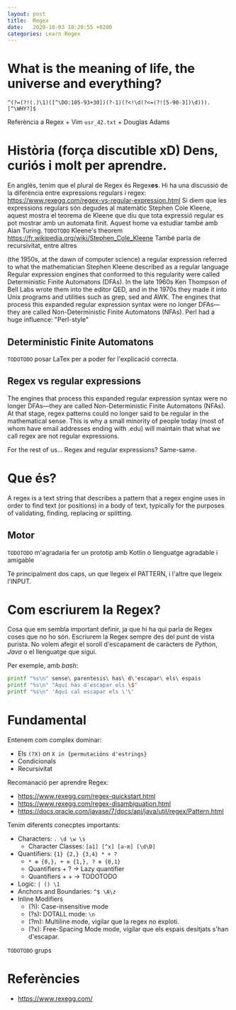 ```yaml
---
layout: post
title:  Regex
date:   2020-10-03 18:20:55 +0200
categories: Learn Regex
---
```

# What is the meaning of life, the universe and everything?
```
^(?=(?!(.)\1)([^\DO:105-93+30])(?-1)(?<!\d(?<=(?![5-90-3])\d))).[^\WHY?]$
```
Referència a Regex + Vim `usr_42.txt` + Douglas Adams
# Història (força discutible xD) Dens, curiós i molt per aprendre.
En anglès, tenim que el plural de Regex és Regex**es**.
Hi ha una discussió de la diferència entre expressions regulars i regex: <https://www.rexegg.com/regex-vs-regular-expression.html>
Si diem que les expressions regulars són degudes al matemàtic Stephen Cole Kleene, aquest mostra el teorema de Kleene que diu que tota expressió regular es pot mostrar amb un automata finit.
Aquest home va estudiar també amb Alan Turing.
`TODOTODO` Kleene's theorem
<https://fr.wikipedia.org/wiki/Stephen_Cole_Kleene> També parla de recursivitat, entre altres

(the 1950s, at the dawn of computer science) a regular expression referred to what the mathematician Stephen Kleene described as a regular language
Regular expression engines that conformed to this regularity were called Deterministic Finite Automatons (DFAs).
In the late 1960s Ken Thompson of Bell Labs wrote them into the editor QED, and in the 1970s they made it into Unix programs and utilities such as grep, sed and AWK.
The engines that process this expanded regular expression syntax were no longer DFAs—they are called Non-Deterministic Finite Automatons (NFAs).
Perl had a huge influence: "Perl-style"

## Deterministic Finite Automatons
`TODOTODO` posar LaTex per a poder fer l'explicació correcta.

## Regex vs regular expressions
The engines that process this expanded regular expression syntax were no longer DFAs—they are called Non-Deterministic Finite Automatons (NFAs).
At that stage, regex patterns could no longer said to be regular in the mathematical sense.
This is why a small minority of people today (most of whom have email addresses ending with .edu) will maintain that what we call regex are not regular expressions.

For the rest of us… Regex and regular expressions? Same-same.

# Que és?
A regex is a text string that describes a pattern that a regex engine uses in order to find text (or positions) in a body of text, typically for the purposes of validating, finding, replacing or splitting.

## Motor
`TODOTODO` m'agradaria fer un prototip amb Kotlin o llenguatge agradable i amigable

Té principalment dos caps, un que llegeix el PATTERN, i l'altre que llegeix l'INPUT.

# Com escriurem la Regex?
Cosa que em sembla important definir, ja que hi ha qui parla de Regex coses que no ho són.
Escriurem la Regex sempre des del punt de vista purista.
No volem afegir el soroll d'escapament de caràcters de *Python*, *Java* o el llenguatge que sigui.

Per exemple, amb *bash*:
```bash
printf "%s\n" sense\ parentesis\ has\ d\'escapar\ els\ espais
printf "%s\n" "Aquí has d'escapar els \$"
printf "%s\n" 'Aquí cal escapar els \'\'
```
<!--
cat << EndOfMessage
jo sóc d'aquí i puc fer el que em roti menys escriure sense espais: End Of Message
EndOfMessage
-->

# Fundamental
Entenem com complex dominar:
- Els `(?X)` on `X in {permutacións d'estrings}`
- Condicionals
- Recursivitat

Recomanació per aprendre Regex:
- <https://www.rexegg.com/regex-quickstart.html>
- <https://www.rexegg.com/regex-disambiguation.html>
- <https://docs.oracle.com/javase/7/docs/api/java/util/regex/Pattern.html>

Tenim diferents conecptes importants:
- Characters: `. \d \w \s`
  - Character Classes: `[a1] [^x] [a-m] [\d\D]`
- Quantifiers: `{1} {2,} {3,4} * + ?`
  - `* ≡ {0,}, + ≡ {1,}, ? ≡ {0,1}`
  - Quantifiers + ? -> Lazy quantifier
  - Quantifiers + + -> TODOTODO
- Logic: `| () \1`
- Anchors and Boundaries: `^$ \A\z`
- Inline Modifiers
  - (?i): Case-insensitive mode
  - (?s): DOTALL mode: `\n`
  - (?m): Multiline mode, vigilar que la regex no exploti.
  - (?x): Free-Spacing Mode mode, vigilar que els espais desitjats s'han d'escapar.

`TODOTODO` grups

# Referències
- <https://www.rexegg.com/>
